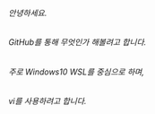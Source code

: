 ###### 안녕하세요.  
###### GitHub를 통해 무엇인가 해볼려고 합니다.  
###### 주로 Windows10 WSL를 중심으로 하며,  
###### vi를 사용하려고 합니다.  

